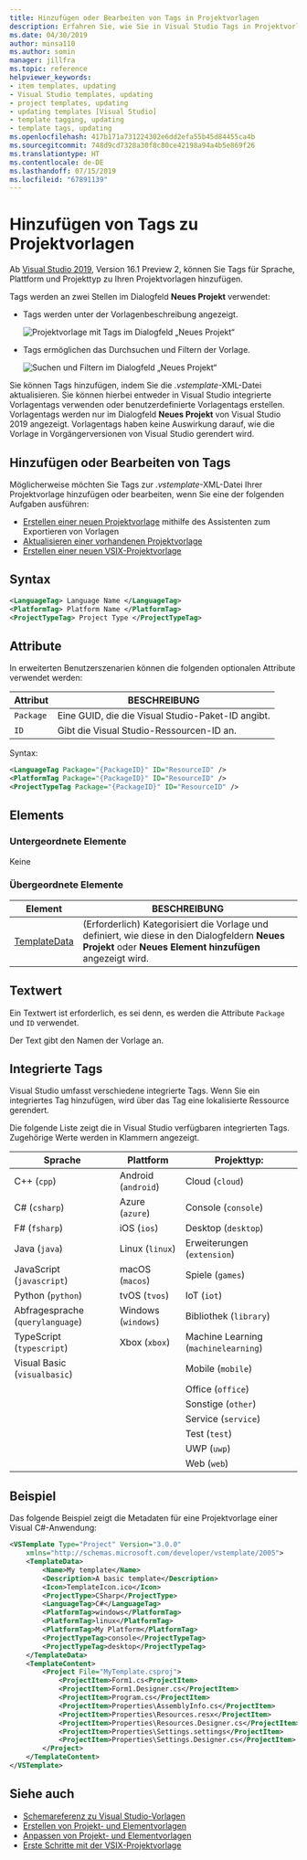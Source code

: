 ```yaml
---
title: Hinzufügen oder Bearbeiten von Tags in Projektvorlagen
description: Erfahren Sie, wie Sie in Visual Studio Tags in Projektvorlagen hinzufügen oder bearbeiten.
ms.date: 04/30/2019
author: minsa110
ms.author: somin
manager: jillfra
ms.topic: reference
helpviewer_keywords:
- item templates, updating
- Visual Studio templates, updating
- project templates, updating
- updating templates [Visual Studio]
- template tagging, updating
- template tags, updating
ms.openlocfilehash: 417b171a731224302e6dd2efa55b45d84455ca4b
ms.sourcegitcommit: 748d9cd7328a30f8c80ce42198a94a4b5e869f26
ms.translationtype: HT
ms.contentlocale: de-DE
ms.lasthandoff: 07/15/2019
ms.locfileid: "67891139"
---
```

# <a name="add-tags-to-project-templates"></a>Hinzufügen von Tags zu Projektvorlagen

Ab [Visual Studio 2019](https://visualstudio.microsoft.com/downloads/), Version 16.1 Preview 2, können Sie Tags für Sprache, Plattform und Projekttyp zu Ihren Projektvorlagen hinzufügen. 

Tags werden an zwei Stellen im Dialogfeld **Neues Projekt** verwendet:

- Tags werden unter der Vorlagenbeschreibung angezeigt.

   ![Projektvorlage mit Tags im Dialogfeld „Neues Projekt“](media/npd-item-with-template-tags.png)

- Tags ermöglichen das Durchsuchen und Filtern der Vorlage.

   ![Suchen und Filtern im Dialogfeld „Neues Projekt“](media/npd-search-and-filter.png)

Sie können Tags hinzufügen, indem Sie die *.vstemplate*-XML-Datei aktualisieren. Sie können hierbei entweder in Visual Studio integrierte Vorlagentags verwenden oder benutzerdefinierte Vorlagentags erstellen. Vorlagentags werden nur im Dialogfeld **Neues Projekt** von Visual Studio 2019 angezeigt. Vorlagentags haben keine Auswirkung darauf, wie die Vorlage in Vorgängerversionen von Visual Studio gerendert wird.

## <a name="add-or-edit-tags"></a>Hinzufügen oder Bearbeiten von Tags

Möglicherweise möchten Sie Tags zur *.vstemplate*-XML-Datei Ihrer Projektvorlage hinzufügen oder bearbeiten, wenn Sie eine der folgenden Aufgaben ausführen:

* [Erstellen einer neuen Projektvorlage](/visualstudio/ide/how-to-create-project-templates) mithilfe des Assistenten zum Exportieren von Vorlagen
* [Aktualisieren einer vorhandenen Projektvorlage](/visualstudio/ide/how-to-update-existing-templates)
* [Erstellen einer neuen VSIX-Projektvorlage](/visualstudio/extensibility/getting-started-with-the-vsix-project-template)

## <a name="syntax"></a>Syntax

```xml
<LanguageTag> Language Name </LanguageTag>
<PlatformTag> Platform Name </PlatformTag>
<ProjectTypeTag> Project Type </ProjectTypeTag>
```

## <a name="attributes"></a>Attribute

In erweiterten Benutzerszenarien können die folgenden optionalen Attribute verwendet werden:

|Attribut|BESCHREIBUNG|
|---------------|-----------------|
|`Package`|Eine GUID, die die Visual Studio-Paket-ID angibt.|
|`ID`|Gibt die Visual Studio-Ressourcen-ID an.|

Syntax:

```xml
<LanguageTag Package="{PackageID}" ID="ResourceID" />
<PlatformTag Package="{PackageID}" ID="ResourceID" />
<ProjectTypeTag Package="{PackageID}" ID="ResourceID" />
```

## <a name="elements"></a>Elements

### <a name="child-elements"></a>Untergeordnete Elemente

Keine

### <a name="parent-elements"></a>Übergeordnete Elemente

|Element|BESCHREIBUNG|
|-------------|-----------------|
|[TemplateData](../extensibility/templatedata-element-visual-studio-templates.md)|(Erforderlich) Kategorisiert die Vorlage und definiert, wie diese in den Dialogfeldern **Neues Projekt** oder **Neues Element hinzufügen** angezeigt wird.|

## <a name="text-value"></a>Textwert

Ein Textwert ist erforderlich, es sei denn, es werden die Attribute `Package` und `ID` verwendet.

Der Text gibt den Namen der Vorlage an.

## <a name="built-in-tags"></a>Integrierte Tags

Visual Studio umfasst verschiedene integrierte Tags. Wenn Sie ein integriertes Tag hinzufügen, wird über das Tag eine lokalisierte Ressource gerendert. 

Die folgende Liste zeigt die in Visual Studio verfügbaren integrierten Tags. Zugehörige Werte werden in Klammern angezeigt.

| Sprache | Plattform | Projekttyp: |
| -- | -- | -- |
| C++ (`cpp`) | Android (`android`) | Cloud (`cloud`) |
| C# (`csharp`) | Azure (`azure`) | Console (`console`) |
| F# (`fsharp`) | iOS (`ios`) | Desktop (`desktop`) |
| Java (`java`) | Linux (`linux`) | Erweiterungen (`extension`) |
| JavaScript (`javascript`) | macOS (`macos`) | Spiele (`games`) |
| Python (`python`) | tvOS (`tvos`) | IoT (`iot`) |
| Abfragesprache (`querylanguage`) | Windows (`windows`) | Bibliothek (`library`) |
| TypeScript (`typescript`) | Xbox (`xbox`) | Machine Learning (`machinelearning`) |
| Visual Basic (`visualbasic`) | | Mobile (`mobile`) |
| | | Office (`office`) |
| | | Sonstige (`other`) |
| | | Service (`service`) |
| | | Test (`test`) |
| | | UWP (`uwp`) |
| | | Web (`web`) |

## <a name="example"></a>Beispiel

Das folgende Beispiel zeigt die Metadaten für eine Projektvorlage einer Visual C#-Anwendung:

```xml
<VSTemplate Type="Project" Version="3.0.0"
    xmlns="http://schemas.microsoft.com/developer/vstemplate/2005">
    <TemplateData>
        <Name>My template</Name>
        <Description>A basic template</Description>
        <Icon>TemplateIcon.ico</Icon>
        <ProjectType>CSharp</ProjectType>
        <LanguageTag>C#</LanguageTag>
        <PlatformTag>windows</PlatformTag>
        <PlatformTag>linux</PlatformTag>
        <PlatformTag>My Platform</PlatformTag>
        <ProjectTypeTag>console</ProjectTypeTag>
        <ProjectTypeTag>desktop</ProjectTypeTag>
    </TemplateData>
    <TemplateContent>
        <Project File="MyTemplate.csproj">
            <ProjectItem>Form1.cs<ProjectItem>
            <ProjectItem>Form1.Designer.cs</ProjectItem>
            <ProjectItem>Program.cs</ProjectItem>
            <ProjectItem>Properties\AssemblyInfo.cs</ProjectItem>
            <ProjectItem>Properties\Resources.resx</ProjectItem>
            <ProjectItem>Properties\Resources.Designer.cs</ProjectItem>
            <ProjectItem>Properties\Settings.settings</ProjectItem>
            <ProjectItem>Properties\Settings.Designer.cs</ProjectItem>
        </Project>
    </TemplateContent>
</VSTemplate>
```

## <a name="see-also"></a>Siehe auch

- [Schemareferenz zu Visual Studio-Vorlagen](/visualstudio/extensibility/visual-studio-template-schema-reference)
- [Erstellen von Projekt- und Elementvorlagen](/visualstudio/ide/creating-project-and-item-templates)
- [Anpassen von Projekt- und Elementvorlagen](/visualstudio/ide/customizing-project-and-item-templates)
- [Erste Schritte mit der VSIX-Projektvorlage](/visualstudio/extensibility/getting-started-with-the-vsix-project-template)
